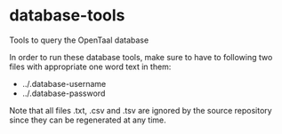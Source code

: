 database-tools
==============

Tools to query the OpenTaal database

In order to run these database tools, make sure to have to following two files with appropriate one word text in them:
- ../.database-username
- ../.database-password

Note that all files .txt, .csv and .tsv are ignored by the source repository since they can be regenerated at any time.
